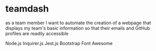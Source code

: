 # teamdash
as a team member I want to automate the creation of a webpage that displays my team's basic information so that their emails and GitHub profiles are readily accessible



Node.js
Inquirer.js
Jest.js
Bootstrap
Font Awesome
